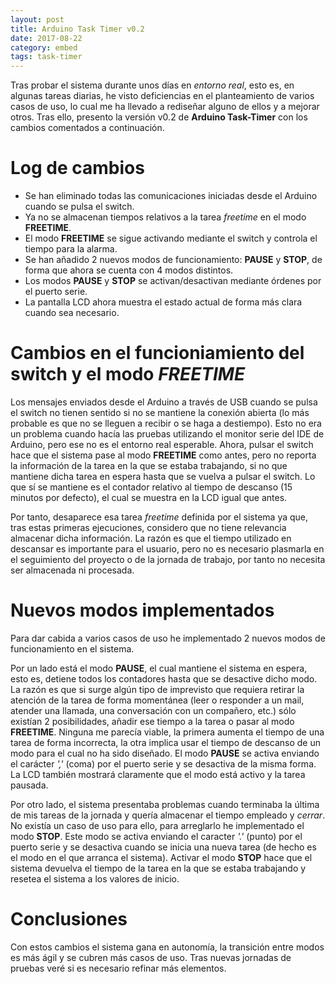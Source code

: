 ```yaml
---
layout: post
title: Arduino Task Timer v0.2
date: 2017-08-22
category: embed
tags: task-timer
---
```


Tras probar el sistema durante unos días en *entorno real*, esto es, en algunas tareas diarias, he visto deficiencias en el planteamiento de varios casos de uso, lo cual me ha llevado a rediseñar alguno de ellos y a mejorar otros. Tras ello, presento la versión v0.2 de **Arduino Task-Timer** con los cambios comentados a continuación.

# Log de cambios

* Se han eliminado todas las comunicaciones iniciadas desde el Arduino cuando se pulsa el switch.
* Ya no se almacenan tiempos relativos a la tarea *freetime* en el modo **FREETIME**.
* El modo **FREETIME** se sigue activando mediante el switch y controla el tiempo para la alarma.
* Se han añadido 2 nuevos modos de funcionamiento: **PAUSE** y **STOP**, de forma que ahora se cuenta con 4 modos distintos.
* Los modos **PAUSE** y **STOP** se activan/desactivan mediante órdenes por el puerto serie.
* La pantalla LCD ahora muestra el estado actual de forma más clara cuando sea necesario.


# Cambios en el funcioniamiento del switch y el modo *FREETIME*

Los mensajes enviados desde el Arduino a través de USB cuando se pulsa el switch no tienen sentido si no se mantiene la conexión abierta (lo más probable es que no se lleguen a recibir o se haga a destiempo). Esto no era un problema cuando hacía las pruebas utilizando el monitor serie del IDE de Arduino, pero ese no es el entorno real esperable. Ahora, pulsar el switch hace que el sistema pase al modo **FREETIME** como antes, pero no reporta la información de la tarea en la que se estaba trabajando, si no que mantiene dicha tarea en espera hasta que se vuelva a pulsar el switch. Lo que sí se mantiene es el contador relativo al tiempo de descanso (15 minutos por defecto), el cual se muestra en la LCD igual que antes.

Por tanto, desaparece esa tarea *freetime* definida por el sistema ya que, tras estas primeras ejecuciones, considero que no tiene relevancia almacenar dicha información. La razón es que el tiempo utilizado en descansar es importante para el usuario, pero no es necesario plasmarla en el seguimiento del proyecto o de la jornada de trabajo, por tanto no necesita ser almacenada ni procesada.

# Nuevos modos implementados

Para dar cabida a varios casos de uso he implementado 2 nuevos modos de funcionamiento en el sistema. 

Por un lado está el modo **PAUSE**, el cual mantiene el sistema en espera, esto es, detiene todos los contadores hasta que se desactive dicho modo. La razón es que si surge algún tipo de imprevisto que requiera retirar la atención de la tarea de forma momentánea (leer o responder a un mail, atender una llamada, una conversación con un compañero, etc.) sólo existían 2 posibilidades, añadir ese tiempo a la tarea o pasar al modo **FREETIME**. Ninguna me parecía viable, la primera aumenta el tiempo de una tarea de forma incorrecta, la otra implica usar el tiempo de descanso de un modo para el cual no ha sido diseñado. El modo **PAUSE** se activa enviando el carácter *','* (coma) por el puerto serie y se desactiva de la misma forma. La LCD también mostrará claramente que el modo está activo y la tarea pausada.

Por otro lado, el sistema presentaba problemas cuando terminaba la última de mis tareas de la jornada y quería almacenar el tiempo empleado y *cerrar*. No existía un caso de uso para ello, para arreglarlo he implementado el modo **STOP**. Este modo se activa enviando el caracter *'.'* (punto) por el puerto serie y se desactiva cuando se inicia una nueva tarea (de hecho es el modo en el que arranca el sistema). Activar el modo **STOP** hace que el sistema devuelva el tiempo de la tarea en la que se estaba trabajando y resetea el sistema a los valores de inicio.


# Conclusiones

Con estos cambios el sistema gana en autonomía, la transición entre modos es más
ágil y se cubren más casos de uso. Tras nuevas jornadas de pruebas veré si es necesario refinar más elementos.











